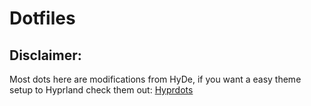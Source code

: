 # Dotfiles

## Disclaimer:
Most dots here are modifications from HyDe, if you want a easy theme setup to Hyprland check them out: [Hyprdots](https://github.com/prasanthrangan/hyprdots)

